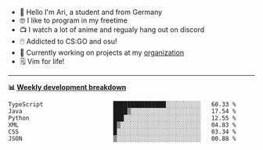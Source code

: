 * 👋 Hello I'm Ari, a student and from Germany
* 🤓 I like to program in my freetime
* 📺 I watch a lot of anime and regualy hang out on discord
* 🖱️ Addicted to CS:GO and osu!
* 👷 Currently working on projects at my [organization](https://github.com/aridevelopment-de)
* 🗒️ Vim for life!

<hr />

**📊 [Weekly development breakdown](https://wakatime.com/@Ari24)**

<!--START_SECTION:waka-->

```text
TypeScript                    ███████████████░░░░░░░░░░   60.33 %
Java                          ████▒░░░░░░░░░░░░░░░░░░░░   17.54 %
Python                        ███░░░░░░░░░░░░░░░░░░░░░░   12.55 %
XML                           █▒░░░░░░░░░░░░░░░░░░░░░░░   04.83 %
CSS                           █░░░░░░░░░░░░░░░░░░░░░░░░   03.34 %
JSON                          ▒░░░░░░░░░░░░░░░░░░░░░░░░   00.88 %
```

<!--END_SECTION:waka-->
